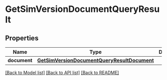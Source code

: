 # GetSimVersionDocumentQueryResult


## Properties
Name | Type | Description | Notes
------------ | ------------- | ------------- | -------------
**document** | [**GetSimVersionDocumentQueryResultDocument**](GetSimVersionDocumentQueryResultDocument.md) |  | 

[[Back to Model list]](../README.md#documentation-for-models) [[Back to API list]](../README.md#documentation-for-api-endpoints) [[Back to README]](../README.md)


